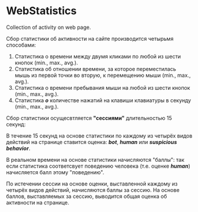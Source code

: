 # WebStatistics

Collection of activity on web page.

Сбор статистики об активности на сайте производится четырьмя способами:

1. Статистика о времени между двумя кликами по любой из шести кнопок (min., max., avg.).
2. Статистика об отношении времени, за которое переместилась мышь из первой точки во вторую, к перемещению мыши (min., max., avg.).
3. Статистика о времени пребывания мыши на любой из шести кнопок (min., max., avg.).
4. Статистика ***о*** количестве нажатий на клавиши клавиатуры в секунду (min., max., avg.).

Сбор статистики осущесвтляется **"сессиями"** длительностью 15 секунд:

В течение 15 секунд на основе статистики по каждому из четырёх видов действий на странице ставится оценка: ***bot***, ***human*** или ***suspicious behavior***.

В реальном времени на основе статистики начисляются "баллы": так если статистика соответсвует поведению человека (т.е. оценке ***human***) начисляется балл этому "поведению".

По истечении сессии на основе оценки, выставленной каждому из четырёх видов действий, начисляются баллы за сессию. На основе баллов, выставляемых за сессию, выводится общая оценка об активности на странице.
